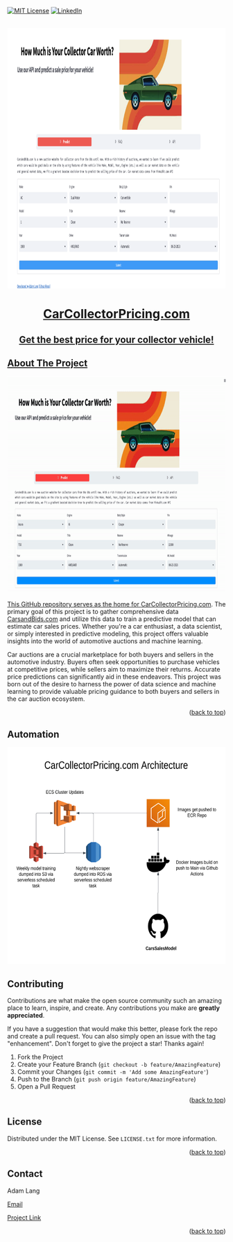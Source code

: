 <!-- Improved compatibility of back to top link: See: https://github.com/othneildrew/Best-README-Template/pull/73 -->
<a name="readme-top"></a>
<!--
*** Thanks for checking out the Best-README-Template. If you have a suggestion
*** that would make this better, please fork the repo and create a pull request
*** or simply open an issue with the tag "enhancement".
*** Don't forget to give the project a star!
*** Thanks again! Now go create something AMAZING! :D
-->

<!-- PROJECT SHIELDS -->
<!--
*** I'm using markdown "reference style" links for readability.
*** Reference links are enclosed in brackets [ ] instead of parentheses ( ).
*** See the bottom of this document for the declaration of the reference variables
*** for contributors-url, forks-url, etc. This is an optional, concise syntax you may use.
*** https://www.markdownguide.org/basic-syntax/#reference-style-links
-->
[![MIT License][license-shield]][license-url] [![LinkedIn][linkedin-shield]][linkedin-url]


<!-- PROJECT LOGO -->
<br />
<div align="center">
    <img src="Screenshot 2023-08-28 at 12.02.17 PM.png" alt="Logo" width="1250" height="600">
  <h1 align="center"> <a href=http://CarCollectorPricing.com> CarCollectorPricing.com </h1>
  <h2 align="center">
    Get the best price for your collector vehicle!
  </h2>
</div>


<!-- ABOUT THE PROJECT -->
## About The Project

<img src="cars.gif" alt="Logo" width="800" height="500">

This GitHub repository serves as the home for [CarCollectorPricing.com](http://CarCollectorPricing.com). The primary goal of this project is to gather comprehensive data [CarsandBids.com](https://carsandbids.com/) and utilize this data to train a predictive model that can estimate car sales prices. Whether you're a car enthusiast, a data scientist, or simply interested in predictive modeling, this project offers valuable insights into the world of automotive auctions and machine learning.

Car auctions are a crucial marketplace for both buyers and sellers in the automotive industry. Buyers often seek opportunities to purchase vehicles at competitive prices, while sellers aim to maximize their returns. Accurate price predictions can significantly aid in these endeavors. This project was born out of the desire to harness the power of data science and machine learning to provide valuable pricing guidance to both buyers and sellers in the car auction ecosystem.
<p align="right">(<a href="#readme-top">back to top</a>)</p>


<!-- GETTING STARTED -->
## Automation

<img src="AWS Diagram.png" alt="Logo" width="800" height="500">



<!-- CONTRIBUTING -->
## Contributing

Contributions are what make the open source community such an amazing place to learn, inspire, and create. Any contributions you make are **greatly appreciated**.

If you have a suggestion that would make this better, please fork the repo and create a pull request. You can also simply open an issue with the tag "enhancement".
Don't forget to give the project a star! Thanks again!

1. Fork the Project
2. Create your Feature Branch (`git checkout -b feature/AmazingFeature`)
3. Commit your Changes (`git commit -m 'Add some AmazingFeature'`)
4. Push to the Branch (`git push origin feature/AmazingFeature`)
5. Open a Pull Request

<p align="right">(<a href="#readme-top">back to top</a>)</p>



<!-- LICENSE -->
## License

Distributed under the MIT License. See `LICENSE.txt` for more information.

<p align="right">(<a href="#readme-top">back to top</a>)</p>



<!-- CONTACT -->
## Contact

Adam Lang 

[Email](adamglang96@gmail.com) 

[Project Link](https://github.com/AdamLang96/CarSalesModel)

<p align="right">(<a href="#readme-top">back to top</a>)</p>




<!-- MARKDOWN LINKS & IMAGES -->
<!-- https://www.markdownguide.org/basic-syntax/#reference-style-links -->
[linkedin-shield]: https://img.shields.io/badge/-LinkedIn-black.svg?style=for-the-badge&logo=linkedin&colorB=555
[linkedin-url]: https://www.linkedin.com/in/adam-lang96/
[license-shield]: https://img.shields.io/github/license/othneildrew/Best-README-Template.svg?style=for-the-badge
[license-url]: https://github.com/othneildrew/Best-README-Template/blob/master/LICENSE.txt
[next-url]: https://nextjs.org/

